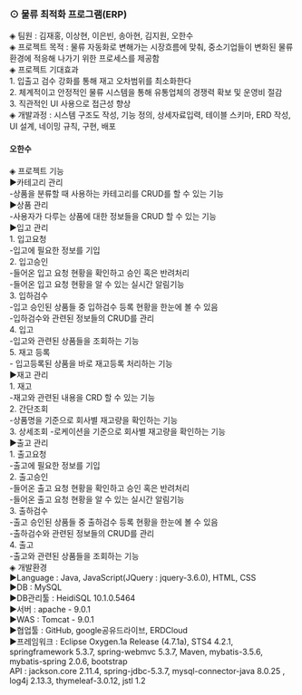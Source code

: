 <h3> ⊙ 물류 최적화 프로그램(ERP) </h3>
<div>
◈ 팀원 : 김재홍, 이상현, 이은빈, 송아현, 김지원, 오한수
</div>
<div>
◈ 프로젝트 목적
: 물류 자동화로 변해가는 시장흐름에 맞춰, 중소기업들이 변화된 물류 환경에 적응해 나가기 위한 프로세스를 제공함
</div>
<div>
◈ 프로젝트 기대효과 <br>
1. 입출고 검수 강화를 통해 재고 오차범위를 최소화한다<br>
2. 체계적이고 안정적인 물류 시스템을 통해 유통업체의 경쟁력 확보 및 운영비 절감<br>
3. 직관적인 UI 사용으로 접근성 향상<br>
</div>
<div>
◈ 개발과정 : 시스템 구조도 작성, 기능 정의, 상세자료입력, 테이블 스키마, ERD 작성, UI 설계, 네이밍 규칙, 구현, 배포
</div>

<div>
  <h4>오한수</h4>
◈ 프로젝트 기능 <br>
▶카테고리 관리<br>
  -상품을 분류할 때 사용하는 카테고리를 CRUD를 할 수 있는 기능 <br>
▶상품 관리<br>
  -사용자가 다루는 상품에 대한 정보들을 CRUD 할 수 있는 기능 <br>
▶입고 관리<br>
  1. 입고요청<br>
    -입고에 필요한 정보를 기입 <br>
  2. 입고승인<br>
    -들어온 입고 요청 현황을 확인하고 승인 혹은 반려처리<br>
    -들어온 입고 요청 현황을 알 수 있는 실시간 알림기능 <br>
  3. 입하검수<br>
    -입고 승인된 상품들 중 입하검수 등록 현황을 한눈에 볼 수 있음<br>
    -입하검수와 관련된 정보들의 CRUD를 관리 <br>
  4. 입고<br>
    -입고와 관련된 상품들을 조회하는 기능 <br>
  5. 재고 등록<br>
- 입고등록된 상품을 바로 재고등록 처리하는 기능 <br>
▶재고 관리<br>
  1. 재고<br>
    -재고와 관련된 내용을 CRD 할 수 있는 기능<br>
  2. 간단조회<br>
    -상품명을 기준으로 회사별 재고량을 확인하는 기능<br>  
  3. 상세조회
    -로케이션을 기준으로 회사별 재고량을 확인하는 기능<br> 
▶출고 관리<br>
  1. 출고요청<br>
    -출고에 필요한 정보를 기입<br>  
  2. 출고승인<br>
    -들어온 출고 요청 현황을 확인하고 승인 혹은 반려처리<br>
    -들어온 출고 요청 현황을 알 수 있는 실시간 알림기능 <br> 
  3. 출하검수<br>
    -출고 승인된 상품들 중 출하검수 등록 현황을 한눈에 볼 수 있음<br>
    -출하검수와 관련된 정보들의 CRUD를 관리<br>  
  4. 출고<br>  
    -출고와 관련된 상품들을 조회하는 기능<br> 
</div>
<div>
◈ 개발환경 <br>
▶Language : Java, JavaScript(JQuery : jquery-3.6.0), HTML, CSS<br>
▶DB : MySQL<br>
▶DB관리툴 : HeidiSQL 10.1.0.5464<br>
▶서버 : apache - 9.0.1<br>
▶WAS : Tomcat - 9.0.1<br>
▶협업툴 : GitHub, google공유드라이브, ERDCloud<br>
▶프레임워크 : Eclipse Oxygen.1a Release (4.7.1a), STS4 4.2.1, springframework 5.3.7, spring-webmvc 5.3.7, Maven, mybatis-3.5.6, mybatis-spring 2.0.6, bootstrap <br>
API : jackson.core 2.11.4, spring-jdbc-5.3.7, mysql-connector-java 8.0.25 , log4j 2.13.3, thymeleaf-3.0.12, jstl 1.2
</div>
